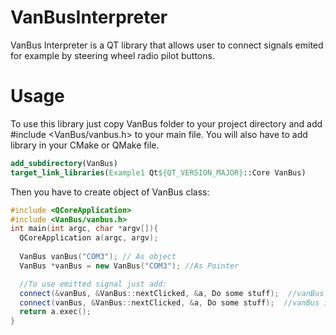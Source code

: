 # VanBusInterpreter
VanBus Interpreter is a QT library that allows user to connect signals emited for example by steering wheel radio pilot buttons. 
# Usage
To use this library just copy VanBus folder to your project directory and add #include <VanBus/vanbus.h> to your main file. You will also have to add library in your CMake or QMake file.
```CMake
add_subdirectory(VanBus)
target_link_libraries(Example1 Qt${QT_VERSION_MAJOR}::Core VanBus)
```
Then you have to create object of VanBus class: <br/>
``` C++
#include <QCoreApplication>
#include <VanBus/vanbus.h>
int main(int argc, char *argv[]){
  QCoreApplication a(argc, argv);
  
  VanBus vanBus("COM3"); // As object
  VanBus *vanBus = new VanBus("COM3"); //As Pointer

  //To use emitted signal just add:
  connect(&vanBus, &VanBus::nextClicked, &a, Do some stuff);  //vanBus is object
  connect(vanBus, &VanBus::nextClicked, &a, Do some stuff);  //vanBus is pointer
  return a.exec();
}
```
